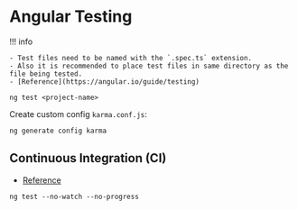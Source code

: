 # Angular Testing

!!! info

    - Test files need to be named with the `.spec.ts` extension.
    - Also it is recommended to place test files in same directory as the file being tested.
    - [Reference](https://angular.io/guide/testing)

```terminal
ng test <project-name>
```

Create custom config `karma.conf.js`:

```terminal
ng generate config karma
```

## Continuous Integration (CI)

-   [Reference](https://angular.io/guide/testing#testing-in-continuous-integration)

```terminal
ng test --no-watch --no-progress
```
